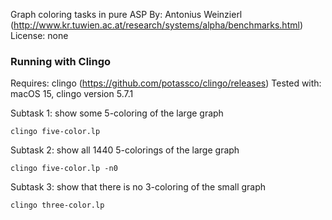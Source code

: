 Graph coloring tasks in pure ASP
By: Antonius Weinzierl (http://www.kr.tuwien.ac.at/research/systems/alpha/benchmarks.html)
License: none

### Running with Clingo

Requires: clingo (https://github.com/potassco/clingo/releases)
Tested with: macOS 15, clingo version 5.7.1

Subtask 1: show some 5-coloring of the large graph

    clingo five-color.lp

Subtask 2: show all 1440 5-colorings of the large graph

    clingo five-color.lp -n0

Subtask 3: show that there is no 3-coloring of the small graph

    clingo three-color.lp